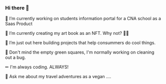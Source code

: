 ### Hi there 👋

<!--
**ebisLab/ebisLab** is a ✨ _special_ ✨ repository because its `README.md` (this file) appears on your GitHub profile.

Here are some ideas to get you started:

- 🔭 I’m currently working on ...
- 🌱 I’m currently learning ...
- 👯 I’m looking to collaborate on ...
- 🤔 I’m looking for help with ...
- 💬 Ask me about ...
- 📫 How to reach me: ...
- 😄 Pronouns: ...
- ⚡ Fun fact: ...
-->


🔭 I’m currently working on students information portal for a CNA school as a Saas Product

🌱 I’m currently creating my art book as an NFT. Why not? 🤷‍♀️ 

👯 I’m just out here building projects that help consummers do cool things. 

 Don't mind the empty green squares, I'm normally working on cleaning out a bug.

✏ I'm always coding. ALWAYS!

💬 Ask me about my travel adventures as a vegan .... 
